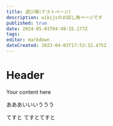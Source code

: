 ```yaml
---
title: 遊び場(テストページ)
description: wikijsのお試し用ページです
published: true
date: 2024-05-01T04:49:15.177Z
tags: 
editor: markdown
dateCreated: 2023-04-03T17:53:32.475Z
---
```


# Header
Your content here

あああいいいううう

てすと
てすとてすと